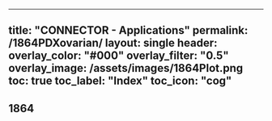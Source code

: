 ---
title: "CONNECTOR - Applications"
permalink: /1864PDXovarian/
layout: single
header:
  overlay_color: "#000"
  overlay_filter: "0.5"
  overlay_image: /assets/images/1864Plot.png
toc: true
toc_label: "Index"
toc_icon: "cog"
 ---

##  1864

